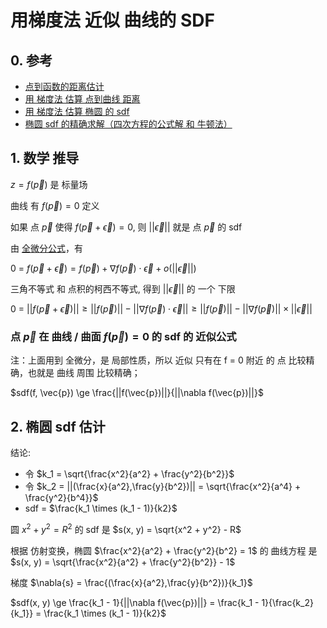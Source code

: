 # 用梯度法 近似 曲线的 SDF

## 0. 参考

+ [点到函数的距离估计](https://zhuanlan.zhihu.com/p/108619113)
+ [用 梯度法 估算 点到曲线 距离](https://iquilezles.org/articles/distance/)
+ [用 梯度法 估算 椭圆 的 sdf](https://iquilezles.org/articles/ellipsoids/)
+ [椭圆 sdf 的精确求解（四次方程的公式解 和 牛顿法）](https://iquilezles.org/articles/ellipsedist/)

## 1. 数学 推导

$z = f(\vec{p})$ 是 标量场

曲线 有 $f(\vec{p})=0$ 定义

如果 点 $\vec{p}$ 使得 $f(\vec{p} + \vec{\epsilon}) = 0$, 则 $||\vec{\epsilon}||$ 就是 点 $\vec{p}$ 的 sdf

由 [全微分公式](https://en.wikipedia.org/wiki/Total_derivative)，有

0 = $f(\vec{p} + \vec{\epsilon}) =f(\vec{p}) + \nabla f(\vec{p}) \cdot \vec{\epsilon} + o(||\vec{\epsilon}||)$

三角不等式 和 点积的柯西不等式, 得到 $||\vec{\epsilon}||$ 的 一个 下限

0 = $||f(\vec{p} + \vec{\epsilon})|| \ge ||f(\vec{p})|| - ||\nabla f(\vec{p}) \cdot \vec{\epsilon}|| \ge ||f(\vec{p})|| - ||\nabla f(\vec{p})|| \times ||\vec{\epsilon}||$

### 点 $\vec{p}$ 在 曲线 / 曲面 $f(\vec{p}) = 0$ 的 sdf 的 近似公式

注：上面用到 全微分，是 局部性质，所以 近似 只有在 f = 0 附近 的 点 比较精确，也就是 曲线 周围 比较精确；

$sdf(f, \vec{p}) \ge \frac{||f(\vec{p})||}{||\nabla f(\vec{p})||}$

## 2. 椭圆 sdf 估计

结论: 

+ 令 $k_1 = \sqrt{\frac{x^2}{a^2} + \frac{y^2}{b^2}}$
+ 令 $k_2 = ||(\frac{x}{a^2},\frac{y}{b^2})|| = \sqrt{\frac{x^2}{a^4} + \frac{y^2}{b^4}}$
+ sdf = $\frac{k_1 \times (k_1 - 1)}{k2}$

圆 $x^2 + y^2 = R^2$ 的 sdf 是 $s(x, y) = \sqrt{x^2 + y^2} - R$

根据 仿射变换，椭圆 $\frac{x^2}{a^2} + \frac{y^2}{b^2} = 1$ 的 曲线方程 是 $s(x, y) = \sqrt{\frac{x^2}{a^2} + \frac{y^2}{b^2}} - 1$

梯度 $\nabla{s} = \frac{(\frac{x}{a^2},\frac{y}{b^2})}{k_1}$

$sdf(x, y) \ge \frac{k_1 - 1}{||\nabla f(\vec{p})||} = \frac{k_1 - 1}{\frac{k_2}{k_1}} = \frac{k_1 \times (k_1 - 1)}{k2}$